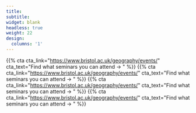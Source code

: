 ```yaml
---
title:
subtitle:
widget: blank
headless: true
weight: 22
design:
  columns: '1'
---
```



{{% cta cta_link="https://www.bristol.ac.uk/geography/events/" cta_text="Find what seminars you can attend → " %}}
{{% cta cta_link="https://www.bristol.ac.uk/geography/events/" cta_text="Find what seminars you can attend → " %}}
{{% cta cta_link="https://www.bristol.ac.uk/geography/events/" cta_text="Find what seminars you can attend → " %}}
{{% cta cta_link="https://www.bristol.ac.uk/geography/events/" cta_text="Find what seminars you can attend → " %}}
